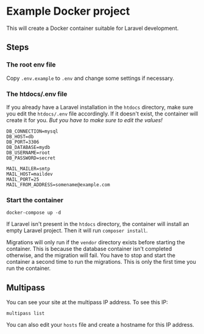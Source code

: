 # Example Docker project

This will create a Docker container suitable for Laravel development.

## Steps

### The root env file

Copy `.env.example` to `.env` and change some settings if necessary.

### The htdocs/.env file

If you already have a Laravel installation in the `htdocs` directory, make sure you edit the `htdocs/.env` file accordingly. If it doesn't exist, the container will create it for you. *But you have to make sure to edit the values!*

```
DB_CONNECTION=mysql
DB_HOST=db
DB_PORT=3306
DB_DATABASE=mydb
DB_USERNAME=root
DB_PASSWORD=secret

MAIL_MAILER=smtp
MAIL_HOST=maildev
MAIL_PORT=25
MAIL_FROM_ADDRESS=somename@example.com
```

### Start the container

```
docker-compose up -d
```

If Laravel isn't present in the `htdocs` directory, the container will install an empty Laravel project.
Then it will run `composer install`.

Migrations will only run if the `vendor` directory exists before starting the container. This is because the database container isn't completed otherwise, and the migration will fail. You have to stop and start the container a second time to run the migrations. This is only the first time you run the container.

## Multipass

You can see your site at the multipass IP address. To see this IP:

```
multipass list
```

You can also edit your `hosts` file and create a hostname for this IP address.